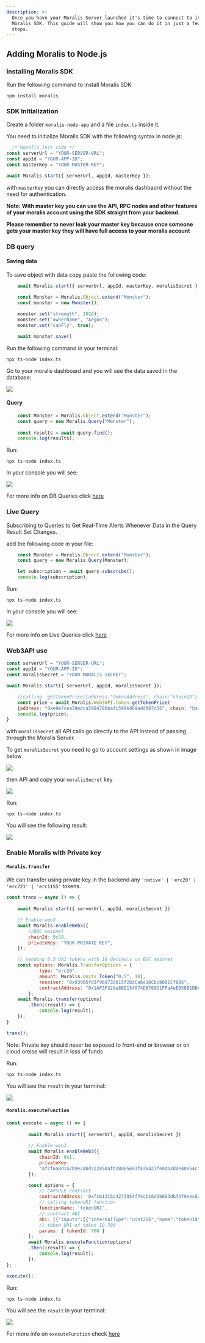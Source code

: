```yaml
---
description: >-
  Once you have your Moralis Server launched it's time to connect to it via the
  Moralis SDK. This guide will show you how you can do it in just a few easy
  steps.
---
```


## Adding Moralis to Node.js


### Installing Moralis SDK

Run the following command to install Moralis SDK

```
npm install moralis
```

### SDK Initialization

Create a folder `moralis-node-app` and a file `index.ts` inside it.

You need to initialize Moralis SDK with the following syntax in node.js:

```javascript
  /* Moralis init code */
const serverUrl = "YOUR-SERVER-URL";
const appId = "YOUR-APP-ID";
const masterKey = "YOUR-MASTER-KEY";

await Moralis.start({ serverUrl, appId, masterKey });

```
with `masterKey` you can directly access the moralis dashbaord without the need for authentication.

**Note: With master key you can use the API, RPC nodes and other features of your moralis account using the SDK straight from your backend.**

**Please remember to never leak your master key because once someone gets your master key they will have full access to your moralis account**

### DB query

#### Saving data

To save object with data copy paste the following code:

```javascript
    await Moralis.start({ serverUrl, appId, masterKey, moralisSecret })
    
    const Monster = Moralis.Object.extend("Monster");
    const monster = new Monster();

    monster.set("strength", 1024);
    monster.set("ownerName", "Aegon");
    monster.set("canFly", true);

    await monster.save()
```

Run the following command in your terminal:

```
npx ts-node index.ts
```

Go to your moralis dashboard and you will see the data saved in the database:

![](<images/node1.png>)


#### Query

```javascript
    const Monster = Moralis.Object.extend("Monster");
    const query = new Moralis.Query("Monster");
    
    const results = await query.find();
    console.log(results);
```

Run:

```
npx ts-node index.ts
```

In your console you will see:

![](<images/node2.png>)

For more info on DB Queries click [here](https://docs.moralis.io/moralis-server/database/queries)

### Live Query

Subscribing to Queries to Get Real-Time Alerts Whenever Data in the Query Result Set Changes.

add the following code in your file:

```javascript
    const Monster = Moralis.Object.extend("Monster");
    const query = new Moralis.Query(Monster);

    let subscription = await query.subscribe();
    console.log(subscription);

```
Run:

```
npx ts-node index.ts
```

In your console you will see:

![](<images/node3.png>)

For more info on Live Queries click [here](https://docs.moralis.io/moralis-server/database/live-queries)


### Web3API use


```javascript
const serverUrl = "YOUR-SERVER-URL";
const appId = "YOUR-APP-ID";
const moralisSecret = "YOUR MORALIS SECRET";

await Moralis.start({ serverUrl, appId, moralisSecret });

    //calling `getTokenPrice({address:"tokenAddress", chain:"chainID"})` from web3API
    const price = await Moralis.Web3API.token.getTokenPrice(
    {address: "0xe9e7cea3dedca5984780bafc599bd69add087d56", chain: "bsc"})
    console.log(price);
}

```

with `moralisSecret` all API calls go directly to the API instead of passing through the Moralis Server.

To get `moralisSecret` you need to go to account settings as shown in image below

![](<images/moralisSecret1.png>)

then API and copy your `moralisSecret` key

![](<images/moralisSecret2.png>)

Run:

```
npx ts-node index.ts
```

You will see the following result:

![](<images/result1.png>)

### Enable Moralis with Private key

#### `Moralis.Transfer`

We can transfer using private key in the backend any `'native' | 'erc20' | 'erc721' | 'erc1155'` tokens.

```javascript
const tranx = async () => {
    
    await Moralis.start({ serverUrl, appId, moralisSecret })

    // Enable web3
    await Moralis.enableWeb3({
        //BSC mainnet
        chainId: 0x38,
        privateKey: "YOUR-PRIVATE KEY",
    });

    // sending 0.5 DAI tokens with 18 decimals on BSC mainnet
    const options: Moralis.TransferOptions = {
            type: "erc20", 
            amount: Moralis.Units.Token("0.5", 18),
            receiver: "0x93905fd3f9b8732015f2b3Ca6c16Cbcb60ECf895",
            contractAddress: "0x1AF3F329e8BE154074D8769D1FFa4eE058B1DBc3",
        };
    await Moralis.transfer(options)
        .then((result) => {
            console.log(result);
    });
}

tranx();
```

Note: Private key should never be exposed to front-end or browser or on cloud orelse will result in loss of funds

Run:

```
npx ts-node index.ts
```

You will see the `result` in your terminal:

![](<images/result3.png>)

#### `Moralis.executeFunction`

```javascript
const execute = async () => {
  
        await Moralis.start({ serverUrl, appId, moralisSecret })
        
        // Enable web3
        await Moralis.enableWeb3({
            chainId: 0x1,
            privateKey:
            "afcf6a8d1a2b9e20bd322850afb28085693f436427fe8da3d0e40954cfb2d0dc",
        });

        const options = {
            // CAPSULE contract
            contractAddress: '0xfcb1315c4273954f74cb16d5b663dbf479eec62e',
            // calling tokenURI function
            functionName: 'tokenURI',
            // contract ABI
            abi: [{"inputs":[{"internalType":"uint256","name":"tokenId","type":"uint256"}],"name":"tokenURI","outputs":[{"internalType":"string","name":"","type":"string"}],"stateMutability":"view","type":"function"}],
            // token URI of token ID 700
            params: { tokenId: 700 }
        };
        await Moralis.executeFunction(options)
        .then((result) => {
            console.log(result);
        });
};

execute();
```

Run:

```
npx ts-node index.ts
```


You will see the `result` in your terminal:

![](<images/result4.png>)

For more info on `executeFunction` check [here](https://docs.moralis.io/moralis-server/web3/web3#executefunction)



###

###
